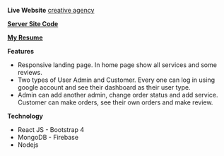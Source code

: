 **Live Website** [creative agency](https://creative-agency-1b7d2.web.app/)

[**Server Site Code**](https://github.com/nanditamandal/creative-agency-server)

[**My Resume**](https://drive.google.com/file/d/1SKPtRZH-LAxhCUD_dSV-vZYMkoYyDo1U/view?usp=sharing)

**Features**
- Responsive landing page. In home page show all services and some reviews.
-	Two types of User Admin and Customer. Every one can log in using google account and see their dashboard as their user type.
-	Admin can add another admin, change order status and add service. Customer can make orders, see their own orders and make review. 

**Technology**
- React JS    - Bootstrap 4
- MongoDB     - Firebase
- Nodejs
 







